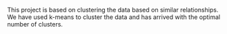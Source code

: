 This project is based on clustering the data based on similar relationships. 
We have used k-means to cluster the data and has arrived with the optimal number of clusters.
